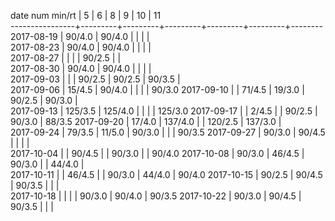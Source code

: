 date num min/rt |    5    |    6    |    8    |    9    |    10   |    11  
----------------+---------+---------+---------+---------+---------+--------
2017-08-19      |  90/4.0 |  90/4.0 |         |         |         |        
2017-08-23      |  90/4.0 |  90/4.0 |         |         |         |        
2017-08-27      |         |         |         |  90/2.5 |         |        
2017-08-30      |  90/4.0 |  90/4.0 |         |         |         |        
2017-09-03      |         |         |  90/2.5 |  90/2.5 |  90/3.5 |        
2017-09-06      |  15/4.5 |  90/4.0 |         |         |         |  90/3.0
2017-09-10      |         |  71/4.5 |  19/3.0 |  90/2.5 |  90/3.0 |        
2017-09-13      | 125/3.5 | 125/4.0 |         |         |         | 125/3.0
2017-09-17      |         |   2/4.5 |         |  90/2.5 |  90/3.0 |  88/3.5
2017-09-20      |  17/4.0 | 137/4.0 |         | 120/2.5 | 137/3.0 |        
2017-09-24      |  79/3.5 |  11/5.0 |  90/3.0 |         |         |  90/3.5
2017-09-27      |  90/3.0 |  90/4.5 |         |         |         |        
2017-10-04      |         |  90/4.5 |         |  90/3.0 |         |  90/4.0
2017-10-08      |  90/3.0 |  46/4.5 |  90/3.0 |         |  44/4.0 |        
2017-10-11      |         |  46/4.5 |         |  90/3.0 |  44/4.0 |  90/4.0
2017-10-15      |  90/2.5 |  90/4.5 |  90/3.5 |         |         |        
2017-10-18      |         |         |         |  90/3.0 |  90/4.0 |  90/3.5
2017-10-22      |  90/3.0 |  90/4.5 |  90/3.5 |         |         |       
 
